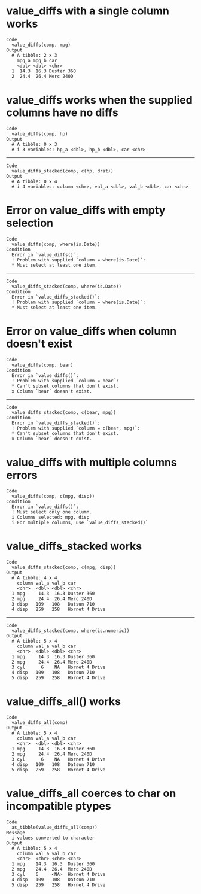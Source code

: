# value_diffs with a single column works

    Code
      value_diffs(comp, mpg)
    Output
      # A tibble: 2 x 3
        mpg_a mpg_b car       
        <dbl> <dbl> <chr>     
      1  14.3  16.3 Duster 360
      2  24.4  26.4 Merc 240D 

# value_diffs works when the supplied columns have no diffs 

    Code
      value_diffs(comp, hp)
    Output
      # A tibble: 0 x 3
      # i 3 variables: hp_a <dbl>, hp_b <dbl>, car <chr>

---

    Code
      value_diffs_stacked(comp, c(hp, drat))
    Output
      # A tibble: 0 x 4
      # i 4 variables: column <chr>, val_a <dbl>, val_b <dbl>, car <chr>

# Error on value_diffs with empty selection

    Code
      value_diffs(comp, where(is.Date))
    Condition
      Error in `value_diffs()`:
      ! Problem with supplied `column = where(is.Date)`:
      * Must select at least one item.

---

    Code
      value_diffs_stacked(comp, where(is.Date))
    Condition
      Error in `value_diffs_stacked()`:
      ! Problem with supplied `column = where(is.Date)`:
      * Must select at least one item.

# Error on value_diffs when column doesn't exist

    Code
      value_diffs(comp, bear)
    Condition
      Error in `value_diffs()`:
      ! Problem with supplied `column = bear`:
      * Can't subset columns that don't exist.
      x Column `bear` doesn't exist.

---

    Code
      value_diffs_stacked(comp, c(bear, mpg))
    Condition
      Error in `value_diffs_stacked()`:
      ! Problem with supplied `column = c(bear, mpg)`:
      * Can't subset columns that don't exist.
      x Column `bear` doesn't exist.

# value_diffs with multiple columns errors

    Code
      value_diffs(comp, c(mpg, disp))
    Condition
      Error in `value_diffs()`:
      ! Must select only one column.
      i Columns selected: mpg, disp
      i For multiple columns, use `value_diffs_stacked()`

# value_diffs_stacked works

    Code
      value_diffs_stacked(comp, c(mpg, disp))
    Output
      # A tibble: 4 x 4
        column val_a val_b car           
        <chr>  <dbl> <dbl> <chr>         
      1 mpg     14.3  16.3 Duster 360    
      2 mpg     24.4  26.4 Merc 240D     
      3 disp   109   108   Datsun 710    
      4 disp   259   258   Hornet 4 Drive

---

    Code
      value_diffs_stacked(comp, where(is.numeric))
    Output
      # A tibble: 5 x 4
        column val_a val_b car           
        <chr>  <dbl> <dbl> <chr>         
      1 mpg     14.3  16.3 Duster 360    
      2 mpg     24.4  26.4 Merc 240D     
      3 cyl      6    NA   Hornet 4 Drive
      4 disp   109   108   Datsun 710    
      5 disp   259   258   Hornet 4 Drive

# value_diffs_all() works

    Code
      value_diffs_all(comp)
    Output
      # A tibble: 5 x 4
        column val_a val_b car           
        <chr>  <dbl> <dbl> <chr>         
      1 mpg     14.3  16.3 Duster 360    
      2 mpg     24.4  26.4 Merc 240D     
      3 cyl      6    NA   Hornet 4 Drive
      4 disp   109   108   Datsun 710    
      5 disp   259   258   Hornet 4 Drive

# value_diffs_all coerces to char on incompatible ptypes

    Code
      as_tibble(value_diffs_all(comp))
    Message
      i values converted to character
    Output
      # A tibble: 5 x 4
        column val_a val_b car           
        <chr>  <chr> <chr> <chr>         
      1 mpg    14.3  16.3  Duster 360    
      2 mpg    24.4  26.4  Merc 240D     
      3 cyl    6     <NA>  Hornet 4 Drive
      4 disp   109   108   Datsun 710    
      5 disp   259   258   Hornet 4 Drive

